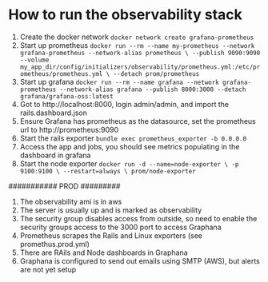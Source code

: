 # How to run the observability stack

1. Create the docker network 
`docker network create grafana-prometheus`
2. Start up prometheus 
`docker run --rm --name my-prometheus --network grafana-prometheus --network-alias prometheus \
  --publish 9090:9090 --volume my_app_dir/config/initializers/observability/prometheus.yml:/etc/prometheus/prometheus.yml \
  --detach prom/prometheus`
3. Start up grafana 
`docker run --rm --name grafana --network grafana-prometheus --network-alias grafana --publish 8000:3000 --detach grafana/grafana-oss:latest`
4. Got to http://localhost:8000, login admin/admin, and import the rails.dashboard.json
5. Ensure Grafana has prometheus as the datasource, set the prometheus url to http://prometheus:9090
6. Start the rails exporter
`bundle exec prometheus_exporter -b 0.0.0.0 `
7. Access the app and jobs, you should see metrics populating in the dashboard in grafana
8. Start the node exporter
`docker run -d --name=node-exporter \
  -p 9100:9100 \
  --restart=always \
  prom/node-exporter`



  ########### PROD #########
  1. The observability ami is in aws
  2. The server is usually up and is marked as observability
  3. The security group disables access from outside, so need to enable the security groups access to the 3000 port to access Graphana
  4. Prometheus scrapes the Rails and Linux exporters (see promethus.prod.yml)
  5. There are RAils and Node dashboards in Graphana
  6. Graphana is configured to send out emails using SMTP (AWS), but alerts are not yet setup